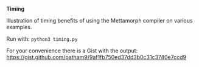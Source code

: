 **Timing**

Illustration of timing benefits of using the Mettamorph compiler on various examples.

Run with: ```python3 timing.py```

For your convenience there is a Gist with the output: https://gist.github.com/patham9/9af1fb750ed37dd3b0c31c3740e7ccd9
